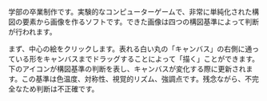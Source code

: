 
学部の卒業制作です。実験的なコンピューターゲームで、非常に単純化された構図の要素から画像を作るソフトです。できた画像は四つの構図基準によって判断が行われます。

まず、中心の絵をクリックします。表れる白い丸の「キャンバス」の右側に通っている形をキャンバスまでドラッグすることによって「描く」ことができます。下のアイコンが構図基準の判断を表し、キャンバスが変化する際に更新されます。この基準は色温度、対称性、視覚的リズム、強調点です。残念ながら、不完全なため判断は不正確です。
